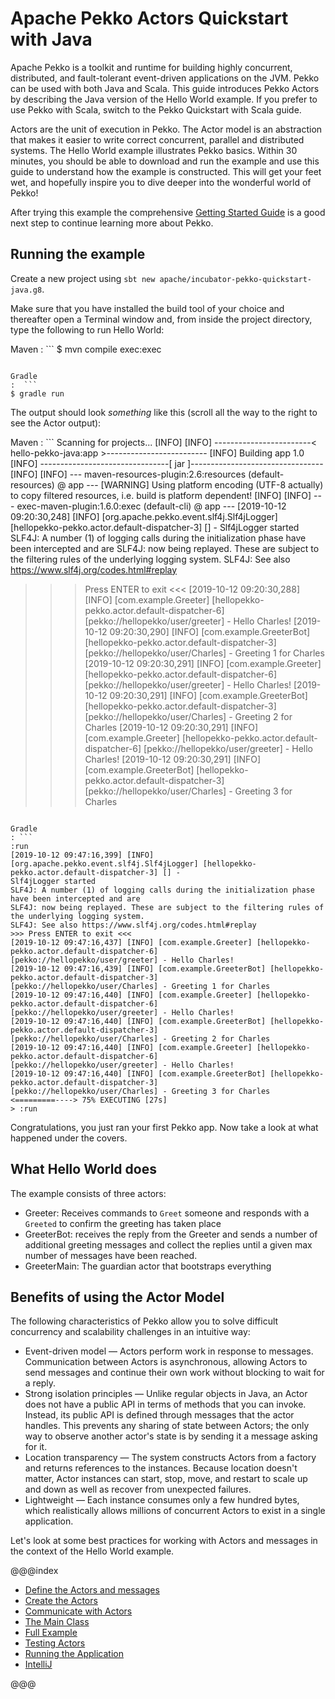 # Apache Pekko Actors Quickstart with Java
 
Apache Pekko is a toolkit and runtime for building highly concurrent, distributed, and fault-tolerant event-driven applications on the JVM. Pekko can be used with both Java and Scala.
This guide introduces Pekko Actors by describing the Java version of the Hello World example. If you prefer to use Pekko with Scala, switch to the Pekko Quickstart with Scala guide. 

Actors are the unit of execution in Pekko. The Actor model is an abstraction that makes it easier to write correct concurrent, parallel and distributed systems. The Hello World example illustrates Pekko basics. Within 30 minutes, you should be able to download and run the example and use this guide to understand how the example is constructed. This will get your feet wet, and hopefully inspire you to dive deeper into the wonderful world of Pekko!

After trying this example the comprehensive [Getting Started Guide](https://pekko.apache.org/docs/pekko/current/java/guide/introduction.html) is a good next step to continue learning more about Pekko.

## Running the example

Create a new project using `sbt new apache/incubator-pekko-quickstart-java.g8`.

Make sure that you have installed the build tool of your choice and thereafter open a Terminal window and, from inside the project directory, type the following to run Hello World:

Maven
:  ```
$ mvn compile exec:exec
```

Gradle
:  ```
$ gradle run
```

The output should look _something_ like this (scroll all the way to the right to see the Actor output):
 
Maven
: ```
Scanning for projects...
[INFO]
[INFO] ------------------------< hello-pekko-java:app >-------------------------
[INFO] Building app 1.0
[INFO] --------------------------------[ jar ]---------------------------------
[INFO]
[INFO] --- maven-resources-plugin:2.6:resources (default-resources) @ app ---
[WARNING] Using platform encoding (UTF-8 actually) to copy filtered resources, i.e. build is platform dependent!
[INFO]
[INFO] --- exec-maven-plugin:1.6.0:exec (default-cli) @ app ---
[2019-10-12 09:20:30,248] [INFO] [org.apache.pekko.event.slf4j.Slf4jLogger] [hellopekko-pekko.actor.default-dispatcher-3] [] -
Slf4jLogger started
SLF4J: A number (1) of logging calls during the initialization phase have been intercepted and are
SLF4J: now being replayed. These are subject to the filtering rules of the underlying logging system.
SLF4J: See also https://www.slf4j.org/codes.html#replay
>>> Press ENTER to exit <<<
[2019-10-12 09:20:30,288] [INFO] [com.example.Greeter] [hellopekko-pekko.actor.default-dispatcher-6]
[pekko://hellopekko/user/greeter] - Hello Charles!
[2019-10-12 09:20:30,290] [INFO] [com.example.GreeterBot] [hellopekko-pekko.actor.default-dispatcher-3]
[pekko://hellopekko/user/Charles] - Greeting 1 for Charles
[2019-10-12 09:20:30,291] [INFO] [com.example.Greeter] [hellopekko-pekko.actor.default-dispatcher-6]
[pekko://hellopekko/user/greeter] - Hello Charles!
[2019-10-12 09:20:30,291] [INFO] [com.example.GreeterBot] [hellopekko-pekko.actor.default-dispatcher-3]
[pekko://hellopekko/user/Charles] - Greeting 2 for Charles
[2019-10-12 09:20:30,291] [INFO] [com.example.Greeter] [hellopekko-pekko.actor.default-dispatcher-6]
[pekko://hellopekko/user/greeter] - Hello Charles!
[2019-10-12 09:20:30,291] [INFO] [com.example.GreeterBot] [hellopekko-pekko.actor.default-dispatcher-3]
[pekko://hellopekko/user/Charles] - Greeting 3 for Charles
```

Gradle
: ```
:run 
[2019-10-12 09:47:16,399] [INFO] [org.apache.pekko.event.slf4j.Slf4jLogger] [hellopekko-pekko.actor.default-dispatcher-3] [] -
Slf4jLogger started
SLF4J: A number (1) of logging calls during the initialization phase have been intercepted and are
SLF4J: now being replayed. These are subject to the filtering rules of the underlying logging system.
SLF4J: See also https://www.slf4j.org/codes.html#replay
>>> Press ENTER to exit <<<
[2019-10-12 09:47:16,437] [INFO] [com.example.Greeter] [hellopekko-pekko.actor.default-dispatcher-6]
[pekko://hellopekko/user/greeter] - Hello Charles!
[2019-10-12 09:47:16,439] [INFO] [com.example.GreeterBot] [hellopekko-pekko.actor.default-dispatcher-3]
[pekko://hellopekko/user/Charles] - Greeting 1 for Charles
[2019-10-12 09:47:16,440] [INFO] [com.example.Greeter] [hellopekko-pekko.actor.default-dispatcher-6]
[pekko://hellopekko/user/greeter] - Hello Charles!
[2019-10-12 09:47:16,440] [INFO] [com.example.GreeterBot] [hellopekko-pekko.actor.default-dispatcher-3]
[pekko://hellopekko/user/Charles] - Greeting 2 for Charles
[2019-10-12 09:47:16,440] [INFO] [com.example.Greeter] [hellopekko-pekko.actor.default-dispatcher-6]
[pekko://hellopekko/user/greeter] - Hello Charles!
[2019-10-12 09:47:16,440] [INFO] [com.example.GreeterBot] [hellopekko-pekko.actor.default-dispatcher-3]
[pekko://hellopekko/user/Charles] - Greeting 3 for Charles
<=========----> 75% EXECUTING [27s]
> :run
```
   
Congratulations, you just ran your first Pekko app. Now take a look at what happened under the covers. 

## What Hello World does

The example consists of three actors:

* Greeter: Receives commands to `Greet` someone and responds with a `Greeted` to confirm the greeting has taken place
* GreeterBot: receives the reply from the Greeter and sends a number of additional greeting messages and collect the replies until a given max number of messages have been reached.
* GreeterMain: The guardian actor that bootstraps everything

## Benefits of using the Actor Model

The following characteristics of Pekko allow you to solve difficult concurrency and scalability challenges in an intuitive way: 

* Event-driven model &#8212; Actors perform work in response to messages. Communication between Actors is asynchronous, allowing Actors to send messages and continue their own work without blocking to wait for a reply.
* Strong isolation principles &#8212; Unlike regular objects in Java, an Actor does not have a public API in terms of methods that you can invoke. Instead, its public API is defined through messages that the actor handles. This prevents any sharing of state between Actors; the only way to observe another actor's state is by sending it a message asking for it.
* Location transparency &#8212; The system constructs Actors from a factory and returns references to the instances. Because location doesn't matter, Actor instances can start, stop, move, and restart to scale up and down as well as recover from unexpected failures. 
* Lightweight &#8212; Each instance consumes only a few hundred bytes, which realistically allows millions of concurrent Actors to exist in a single application.
 
Let's look at some best practices for working with Actors and messages in the context of the Hello World example.

@@@index

* [Define the Actors and messages](define-actors.md)
* [Create the Actors](create-actors.md)
* [Communicate with Actors](communicate-with-actors.md)
* [The Main Class](main-class.md)
* [Full Example](full-example.md)
* [Testing Actors](testing-actors.md)
* [Running the Application](running-the-application.md)
* [IntelliJ](intellij-idea.md)

@@@
